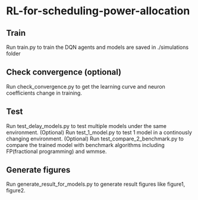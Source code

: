 # RL-for-scheduling-power-allocation

## Train
Run train.py to train the DQN agents and models are saved in ./simulations folder
## Check convergence (optional)
Run check_convergence.py to get the learning curve and neuron coefficients change in training.
## Test
Run test_delay_models.py to test multiple models under the same environment. (Optional)
Run test_1_model.py to test 1 model in a continously changing environment. (Optional)
Run test_compare_2_benchmark.py to compare the trained model with benchmark algorithms including FP(fractional programming) and wmmse.
## Generate figures
Run generate_result_for_models.py to generate result figures like figure1, figure2.


